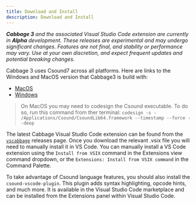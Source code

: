 ```yaml
---
title: Download and Install
description: Download and Install
---
```


***Cabbage 3** and the associated Visual Studio Code extension are currently in ***Alpha*** development. These releases are experimental and may undergo significant changes. Features are not final, and stability or performance may vary. Use at your own discretion, and expect frequent updates and potential breaking changes.*


Cabbage 3 uses Csound7 across all platforms. Here are links to the Windows and MacOS version that Cabbage3 is build with:
* [MacOS](https://www.dropbox.com/scl/fi/d5hnkcecizlwgvnaw1yjy/csound-7.zip?rlkey=pf9v3ucfo8hecyl5ahbacr0a0&dl=1)
* [Windows](https://www.dropbox.com/scl/fi/41g11e00yb4v66fduyw3f/Csound7.zip?rlkey=231ot83u6rmnxapwe03krm04z&st=5bzhtada&dl=1)

> On MacOS you may need to codesign the Csound executable. To do so, run this command from ther terminal: `codesign -s - /Applications/Csound/CsoundLib64.framework --timestamp --force --deep`

The latest Cabbage Visual Studio Code extension can be found from the [`vscabbage`](https://github.com/rorywalsh/vscabbage/releases) releases page. Once you download the relevant .vsix file you will need to manually install it in VS Code. You can manually install a VS Code extension using the `Install from VSIX` command in the Extensions view command dropdown, or the `Extensions: Install from VSIX command` in the Command Palette.

To take advantage of Csound language features, you should also install the `csound-vscode-plugin`. This plugin adds syntax highlighting, opcode hints, and much more. It is available in the Visual Studio Code marketplace and can be installed from the Extensions panel within Visual Studio Code. 

